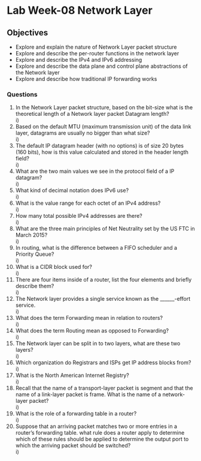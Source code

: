 # Lab Week-08 Network Layer

## Objectives

* Explore and explain the nature of Network Layer packet structure
* Explore and describe the per-router functions in the network layer
* Explore and describe the IPv4 and IPv6 addressing
* Explore and describe the data plane and control plane abstractions of the Network layer
* Explore and describe how traditional IP forwarding works

### Questions

1. In the Network Layer packet structure, based on the bit-size what is the theoretical length of a Network layer packet Datagram length?  
i)
2. Based on the default MTU (maximum transmission unit) of the data link layer, datagrams are usually no bigger than what size?  
i)
3. The default IP datagram header (with no options) is of size 20 bytes (160 bits), how is this value calculated and stored in the header length field?  
i)
4. What are the two main values we see in the protocol field of a IP datagram?  
i)
5. What kind of decimal notation does IPv6 use?  
i)
6. What is the value range for each octet of an IPv4 address?  
i)
7. How many total possible IPv4 addresses are there?  
i)
8. What are the three main principles of Net Neutrality set by the US FTC in March 2015?  
i)
9. In routing, what is the difference between a FIFO scheduler and a Priority Queue?  
i)
10. What is a CIDR block used for?  
i)
11. There are four items inside of a router, list the four elements and briefly describe them?  
i)
12. The Network layer provides a single service known as the ______-effort service.  
i)
13. What does the term Forwarding mean in relation to routers?  
i)
14. What does the term Routing mean as opposed to Forwarding?  
i)
15. The Network layer can be split in to two layers, what are these two layers?  
i)
16. Which organization do Registrars and ISPs get IP address blocks from?  
i)
17. What is the North American Internet Registry?  
i)
18. Recall that the  name of a transport-layer packet is segment and that the name of a link-layer  packet is frame. What is the name of a network-layer packet?  
i)
19. What is the role of a forwarding table in a router?  
i)
20. Suppose that an arriving packet matches two or more entries in a router’s forwarding table. what rule does a router apply to determine which of these rules should be applied  to determine the output port to which the arriving packet should be switched?  
i)
